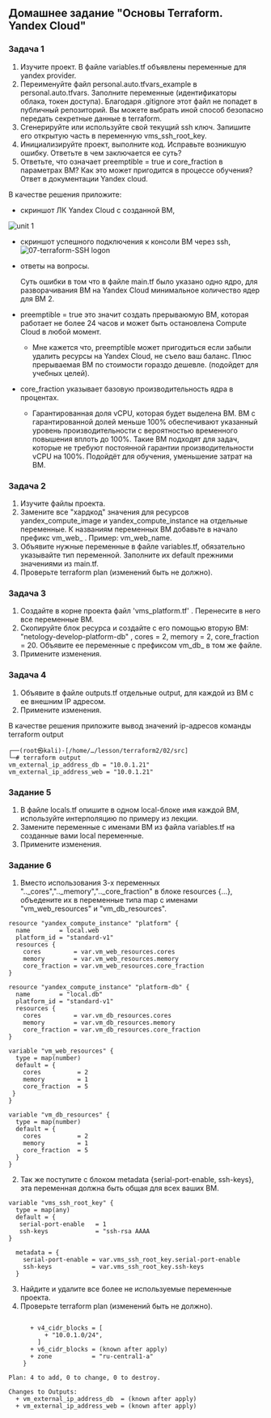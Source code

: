 ## Домашнее задание "Основы Terraform. Yandex Cloud"

### Задача 1

1. Изучите проект. В файле variables.tf объявлены переменные для yandex provider.
2. Переименуйте файл personal.auto.tfvars_example в personal.auto.tfvars. Заполните переменные (идентификаторы облака, токен доступа). Благодаря .gitignore этот файл не попадет в публичный репозиторий. Вы можете выбрать иной способ безопасно передать секретные данные в terraform.
3. Сгенерируйте или используйте свой текущий ssh ключ. Запишите его открытую часть в переменную vms_ssh_root_key.
4. Инициализируйте проект, выполните код. Исправьте возникшую ошибку. Ответьте в чем заключается ее суть?
5. Ответьте, что означает preemptible = true и core_fraction в параметрах ВМ? Как это может пригодится в процессе обучения? Ответ в документации Yandex cloud.

В качестве решения приложите:

- скриншот ЛК Yandex Cloud с созданной ВМ,

![unit 1](https://github.com/slava1005/terraform2/assets/114395964/d80e3b99-9892-459d-b5d7-02290683bf03)

- скриншот успешного подключения к консоли ВМ через ssh,
![07-terraform-SSH logon](https://github.com/slava1005/terraform2/assets/114395964/59cbf3bc-4d92-44b6-b229-becefcf215d4)

- ответы на вопросы.

  Суть ошибки в том что в файле main.tf было указано одно ядро, для разворачивания ВМ на Yandex Cloud минимальное количество ядер для ВМ 2. 

- preemptible = true это значит создать прерываюмую ВМ, которая работает не более 24 часов и может быть остановлена Compute Cloud в любой момент.
   - Мне кажется что, preemptible может пригодиться если забыли удалить ресурсы на Yandex Cloud, не съело ваш баланс. Плюс прерываемая ВМ по стоимости гораздо дешевле. (подойдет для учебных целей). 

- core_fraction указывает базовую производительность ядра в процентах.
   - Гарантированная доля vCPU, которая будет выделена ВМ. ВМ с гарантированной долей меньше 100% обеспечивают указанный уровень производительности с вероятностью временного повышения вплоть до 100%. Такие ВМ подходят для задач, которые не требуют постоянной гарантии производительности vCPU на 100%. Подойдёт для обучения, уменьшение затрат на ВМ. 
   

### Задача 2

1. Изучите файлы проекта.
2. Замените все "хардкод" значения для ресурсов yandex_compute_image и yandex_compute_instance на отдельные переменные. К названиям переменных ВМ добавьте в начало префикс vm_web_ . Пример: vm_web_name.
3. Объявите нужные переменные в файле variables.tf, обязательно указывайте тип переменной. Заполните их default прежними значениями из main.tf.
4. Проверьте terraform plan (изменений быть не должно).



### Задача 3

1. Создайте в корне проекта файл 'vms_platform.tf' . Перенесите в него все переменные ВМ.
2. Скопируйте блок ресурса и создайте с его помощью вторую ВМ: "netology-develop-platform-db" , cores = 2, memory = 2, core_fraction = 20. Объявите ее переменные с префиксом vm_db_ в том же файле.
3. Примените изменения.




### Задача 4

1. Объявите в файле outputs.tf отдельные output, для каждой из ВМ с ее внешним IP адресом.
2. Примените изменения.

В качестве решения приложите вывод значений ip-адресов команды terraform output

```
┌──(root㉿kali)-[/home/…/lesson/terraform2/02/src]
└─# terraform output
vm_external_ip_address_db = "10.0.1.21"
vm_external_ip_address_web = "10.0.1.21"
```

### Задание 5

1. В файле locals.tf опишите в одном local-блоке имя каждой ВМ, используйте интерполяцию по примеру из лекции.
2. Замените переменные с именами ВМ из файла variables.tf на созданные вами local переменные.
3. Примените изменения.


### Задание 6

1. Вместо использования 3-х переменных ".._cores",".._memory",".._core_fraction" в блоке resources {...}, объедените их в переменные типа map с именами "vm_web_resources" и "vm_db_resources".
```
resource "yandex_compute_instance" "platform" {
  name        = local.web
  platform_id = "standard-v1"
  resources {
    cores         = var.vm_web_resources.cores
    memory        = var.vm_web_resources.memory
    core_fraction = var.vm_web_resources.core_fraction
}

resource "yandex_compute_instance" "platform-db" {
  name        = "local.db"
  platform_id = "standard-v1"
  resources {
    cores         = var.vm_db_resources.cores
    memory        = var.vm_db_resources.memory
    core_fraction = var.vm_db_resources.core_fraction
}
```
```
variable "vm_web_resources" {
  type = map(number)
  default = {
    cores          = 2
    memory         = 1
    core_fraction  = 5
 }
}

variable "vm_db_resources" {
  type = map(number)
  default = {
    cores          = 2
    memory         = 1
    core_fraction  = 5
  }
}
```
2. Так же поступите с блоком metadata {serial-port-enable, ssh-keys}, эта переменная должна быть общая для всех ваших ВМ.
```
variable "vms_ssh_root_key" {
  type = map(any)
  default = {
   serial-port-enable   = 1
   ssh-keys             = "ssh-rsa AAAA
}

  metadata = {
    serial-port-enable = var.vms_ssh_root_key.serial-port-enable
    ssh-keys           = var.vms_ssh_root_key.ssh-keys
  }
```


3. Найдите и удалите все более не используемые переменные проекта.
4. Проверьте terraform plan (изменений быть не должно).
```

      + v4_cidr_blocks = [
          + "10.0.1.0/24",
        ]
      + v6_cidr_blocks = (known after apply)
      + zone           = "ru-central1-a"
    }

Plan: 4 to add, 0 to change, 0 to destroy.

Changes to Outputs:
  + vm_external_ip_address_db  = (known after apply)
  + vm_external_ip_address_web = (known after apply)
```
